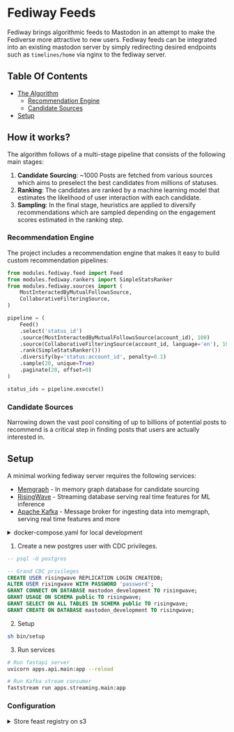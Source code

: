 # Fediway Feeds

Fediway brings algorithmic feeds to Mastodon in an attempt to make the Fediverse more attractive to new users. Fediway feeds can be integrated into an existing mastodon server by simply redirecting desired endpoints such as `timelines/home` via nginx to the fediway server.

## Table Of Contents

- [The Algorithm](#how_it_works)
    - [Recommendation Engine](#engine)
    - [Candidate Sources](#sources)
- [Setup](#setup)

<a name="how_it_works"></a>

## How it works?

The algorithm follows of a multi-stage pipeline that consists of the following main stages:

1. **Candidate Sourcing**: ~1000 Posts are fetched from various sources which aims to preselect the best candidates from millions of statuses.
2. **Ranking**: The candidates are ranked by a machine learning model that estimates the likelihood of user interaction with each candidate.
3. **Sampling**: In the final stage, heuristics are applied to diversify recommendations which are sampled depending on the engagement scores estimated in the ranking step.

<a name="engine"></a>

### Recommendation Engine

The project includes a recommendation engine that makes it easy to build custom recommendation pipelines:

```py
from modules.fediway.feed import Feed
from modules.fediway.rankers import SimpleStatsRanker
from modules.fediway.sources import (
    MostInteractedByMutualFollowsSource,
    CollaborativeFilteringSource,
)

pipeline = (
    Feed()
    .select('status_id')
    .source(MostInteractedByMutualFollowsSource(account_id), 100)
    .source(CollaborativeFilteringSource(account_id, language='en'), 100)
    .rank(SimpleStatsRanker())
    .diversify(by='status:account_id', penalty=0.1)
    .sample(20, unique=True)
    .paginate(20, offset=0)
)

status_ids = pipeline.execute()
```

<a name="sources"></a>

### Candidate Sources

Narrowing down the vast pool consiting of up to billions of potential posts to recommend is a critical step in finding posts that users are actually interested in. 

<a name="setup"></a>

## Setup

A minimal working fediway server requires the following services:

- [Memgraph](https://memgraph.com/) - In memory graph database for candidate sourcing
- [RisingWave](https://risingwave.com/) - Streaming database serving real time features for ML inference
- [Apache Kafka](https://kafka.apache.org/) - Message broker for ingesting data into memgraph, serving real time features and more

<details>

<summary>docker-compose.yaml for local development</summary>

```sh
version: '3.8'

services:
  memgraph:
    image: memgraph/memgraph-mage:3.1.1-memgraph-3.1.1
    ports:
      - "7687:7687"

  postgres:
    image: postgres:16
    shm_size: 256mb
    environment:
      - POSTGRES_USER=mastodon
      - POSTGRES_PASSWORD=password
      - POSTGRES_DB=mastodon_development
    command: 
      - "postgres"
      - "-c"
      - "wal_level=logical"
    volumes:
      - ./../postgres16:/var/lib/postgresql/data
    ports:
      - "5432:5432"
    networks:
      - app_network
    healthcheck:
      test: ["CMD-SHELL", "pg_isready -U mastodon -d mastodon_development"]
      interval: 5s
      timeout: 5s
      retries: 5

  zookeeper:
    image: confluentinc/cp-zookeeper:latest
    environment:
      ZOOKEEPER_CLIENT_PORT: 2181
    networks:
      - app_network

  kafka:
    image: confluentinc/cp-kafka:latest
    depends_on:
      - zookeeper
    environment:
      KAFKA_BROKER_ID: 1
      KAFKA_OFFSETS_TOPIC_REPLICATION_FACTOR: 1
      KAFKA_ZOOKEEPER_CONNECT: zookeeper:2181
      KAFKA_ADVERTISED_LISTENERS: PLAINTEXT://kafka:9092,PLAINTEXT_HOST://localhost:29092
      KAFKA_LISTENER_SECURITY_PROTOCOL_MAP: PLAINTEXT:PLAINTEXT,PLAINTEXT_HOST:PLAINTEXT
    ports:
      - "9092:9092"
      - "29092:29092"
    networks:
      - app_network

  risingwave:
    image: risingwavelabs/risingwave:latest
    depends_on:
      postgres:
        condition: service_healthy
    ports:
      - "4566:4566"
      - "5691:5691"
    networks:
      - app_network
    healthcheck:
      test: ["CMD", "curl", "-f", "http://localhost:5691/metrics"]
      interval: 5s
      timeout: 5s
      retries: 5

networks:
  app_network:
    driver: bridge
```

</details>

1. Create a new postgres user with CDC privileges.

```sql
-- psql -U postgres

-- Grand CDC privileges
CREATE USER risingwave REPLICATION LOGIN CREATEDB;
ALTER USER risingwave WITH PASSWORD 'password';
GRANT CONNECT ON DATABASE mastodon_development TO risingwave;
GRANT USAGE ON SCHEMA public TO risingwave;
GRANT SELECT ON ALL TABLES IN SCHEMA public TO risingwave;
GRANT CREATE ON DATABASE mastodon_development TO risingwave;
```

2. Setup

```sh
sh bin/setup
```

3. Run services

```sh
# Run fastapi server
uvicorn apps.api.main:app --reload

# Run Kafka stream consumer
faststream run apps.streaming.main:app
```

### Configuration

<details>

<summary>Store feast registry on s3</summary>

```sh
# 1. add variable to .env file
FEAST_REGISTRY=s3://my-bucket/registry.db

# 2. export the following variables
export FEAST_S3_ENDPOINT_URL="https://fsn1.your-objectstorage.com"
export AWS_ACCESS_KEY_ID="YOUR_S3_ACCESS_KEY"
export AWS_SECRET_ACCESS_KEY="YOUR_S3_SECRET_KEY"

# 3. apply
python feedctl feast apply
```

</details>